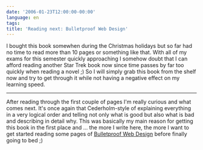 ```yaml
---
date: '2006-01-23T12:00:00-00:00'
language: en
tags:
title: 'Reading next: Bulletproof Web Design'
---
```



I bought this book somewhen during the Christmas holidays but so far had no time to read more than 10 pages or something like that. With all of my exams for this semester quickly approaching I somehow doubt that I can afford reading another Star Trek book now since time passes by far too quickly when reading a novel ;) So I will simply grab this book from the shelf now and try to get through it while not having a negative effect on my learning speed.

-------------------------------



After reading through the first couple of pages I'm really curious and what comes next. It's once again that Cederholm-style of explaining everything in a very logical order and telling not only what is good but also what is bad and describing in detail why. This was basically my main reason for getting this book in the first place and ... the more I write here, the more I want to get started reading some pages of [Bulletproof Web Design](http://www.amazon.com/exec/obidos/ASIN/0321346939/technorati-20) before finally going to bed ;)